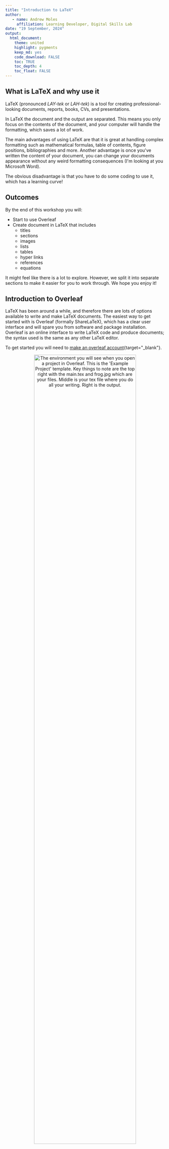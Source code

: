 ```yaml
---
title: "Introduction to LaTeX"
author:
   - name: Andrew Moles
     affiliation: Learning Developer, Digital Skills Lab
date: "19 September, 2024"
output: 
  html_document: 
    theme: united
    highlight: pygments
    keep_md: yes
    code_download: FALSE
    toc: TRUE
    toc_depth: 4
    toc_float: FALSE
---
```


## What is LaTeX and why use it

LaTeX (pronounced *LAY-tek* or *LAH-tek*) is a tool for creating professional-looking documents, reports, books, CVs, and presentations.

In LaTeX the document and the output are separated. This means you only focus on the contents of the document, and your computer will handle the formatting, which saves a lot of work.

The main advantages of using LaTeX are that it is great at handling complex formatting such as mathematical formulas, table of contents, figure positions, bibliographies and more. Another advantage is once you've written the content of your document, you can change your documents appearance without any weird formatting consequences (I'm looking at you Microsoft Word).

The obvious disadvantage is that you have to do some coding to use it, which has a learning curve!

## Outcomes

By the end of this workshop you will:

-   Start to use Overleaf
-   Create document in LaTeX that includes
    -   titles
    -   sections
    -   images
    -   lists
    -   tables
    -   hyper links
    -   references
    -   equations

It might feel like there is a lot to explore. However, we split it into separate sections to make it easier for you to work through. We hope you enjoy it!

## Introduction to Overleaf

LaTeX has been around a while, and therefore there are lots of options available to write and make LaTeX documents. The easiest way to get started with is Overleaf (formally ShareLaTeX), which has a clear user interface and will spare you from software and package installation. Overleaf is an online interface to write LaTeX code and produce documents; the syntax used is the same as any other LaTeX editor.

To get started you will need to [make an overleaf account](https://www.overleaf.com/register){target="_blank"}.

<div class="figure" style="text-align: center">
<img src="overleaf-env.png" alt="The environment you will see when you open a project in Overleaf. This is the 'Example Project' template. Key things to note are the top right with the main.tex and frog.jpg which are your files. Middle is your tex file where you do all your writing. Right is the output." width="80%" />
<p class="caption">The environment you will see when you open a project in Overleaf. This is the 'Example Project' template. Key things to note are the top right with the main.tex and frog.jpg which are your files. Middle is your tex file where you do all your writing. Right is the output.</p>
</div>

## Useful resources to use during this session

-   [Overleaf documentation](https://www.overleaf.com/learn){target="_blank"}
-   Google search what you need - e.g. *hyperlink colour latex*

### Extra resources for after the session

-   Videos that [introduce various LaTeX topics](https://www.youtube.com/playlist?list=PLnC5h3PY-znyDQKn3knfXfekZLgWyL7QW){target="_blank"}
-   30 minute [learn LaTeX course](https://www.overleaf.com/learn/latex/Learn_LaTeX_in_30_minutes){target="_blank"}
-   Free [online introduction to LaTeX](https://www.overleaf.com/learn/latex/Free_online_introduction_to_LaTeX_(part_1)){target="_blank"}

## Exercises

A friend sent you a really cool article on the gender pay gap in the UK and you want to edit it to add some of your own ideas or research. You remember that you can do this with [Adobe](https://www.adobe.com/uk/){target="_blank"}, but they are asking you to pay for the software, we can't afford that!

You think of a creative solution...you've been meaning to learn LaTeX so how about we write the document into LaTeX so we can edit and change what we like?

You've emailed the author to ask them about the images and if you can use their article. They respond enthusiastically giving you a link to the files that has the following resources that will help you make your document:

-   The pdf of their document called **gender_pay_gap.pdf**
-   A csv file with the output of one of their analysis called **paygap_sector_averages.csv**
-   The two images they used in their report called **pay_gap_bot.png** and **paygap.png**
-   Their references file called **references.bib**
-   A LaTeX template called **LaTeX_workshop.zip**

[Click link to access the files](https://lsecloud.sharepoint.com/:f:/s/TEAM_APD-DSL-Digital-Skills-Trainers/EuB98M0onDpPrZY6cNrWkBcBhMH82p90h8keWN2u4B0FVQ?e=bAXjmK){target="_blank"}

### Task 0 — load the template into Overleaf

1)  Download all the [files](https://lsecloud.sharepoint.com/:f:/s/TEAM_APD-DSL-Digital-Skills-Trainers/EuB98M0onDpPrZY6cNrWkBcBhMH82p90h8keWN2u4B0FVQ?e=bAXjmK){target="_blank"} to your computer
2)  Unzip/extract the files you have downloaded. On a Mac you double click the file to unzip, on a Windows you right-click -\> extract all
3)  Open Overleaf -\> New Project (Green button in the upper-left corner) -\> Upload Project -\> upload the **LaTeX_workshop.zip** file

Once uploaded, Overleaf will present you with a split-screen. On the left side you will see LaTeX code. On the right side you will see the result of running the code, i.e., the way you report will look like. As you can tell, it requires some work…

------------------------------------------------------------------------

#### A side note on LaTeX document structure and syntax

Now you have the document open in Overleaf we can take a quick de-tour for a run through of the general ideas and rules of LaTeX.

##### Document structure

LaTeX documents have a two part structure. The first section is called the *preamble*, and the section section is where your document starts (look for the `\begin{document}` syntax).

The *preamble* is the set up, where you specify:

-   What you want to do in LaTeX such as writing a document, a presentation, Cv and so on. Look for the `\documentclass[11pt]{article}` syntax which tells you what you are working on
-   You set up your title and references. Look in the document for anything that says bibliography and title
-   What packages you will be using. Packages in LaTeX are similar to the way we use them in other programming languages like R and Python. We load in the package and then it is available for use. You can see if a package has been loaded by looking for the `\usepackage{}` syntax. How many packages are we using in our template?

Where your document starts, after `\begin{document}`, is where all your writing, figures, tables, sections and so on will go.

##### Syntax

The syntax of LaTeX has a few specific rules which are outlined below:

-   We start commands with a backslash such as `\newpage`
-   Most commands have parameters which go in curly brackets such as `\title{Joe Bloggs}`
-   Arguments go in square brackets such as `\documentclass[11pt]{article}` where 11pt is the argument for the size of the text
-   plain text is just plain text
-   If something begins, we need to end it. To put it more philosophically *Anything that has a beginning must have an ending*
-   We write comments using the percent sign
-   Special characters like % need to be *escaped*, which means we ignore that characters special characteristics. This can be done with the backslash like: `25\%`

------------------------------------------------------------------------

### Task 1 — title page

Now we have the a basic document we need to build up that title page!

In Overleaf take a look on the left panel where the code is. Can you spot any code that would define a title, the authors, the date, and an abstract?

Using the **gender_pay_gap.pdf** file as your example:

-   Change the title
-   Replace the authors with your own name
-   change the date to todays date
-   Change the abstract
-   Make sure the title and abstract are on a separate page to the rest of the document.

*Hint: Looking at the command `\title{your title here}` what is the output of this code? Check the panel in the left and look at your title. How would you change the text of the title?*

### Task 2 — contents

We have the nice looking title page, which is a great start!

Next we set up the contents page which should include a table of contents, list of figures, and list of tables. We might not have added tables or figures yet, but we will soon.

-   Use the [Overleaf documentation](https://www.overleaf.com/learn){target="_blank"} to find out how to add a table of contents, list of figures, and list of tables to your document
-   Make sure your content page is on a separate page to the rest of the document

You are very particular and notice in our document we have numbers next to our sections but the document we are copying doesn't, how annoying! You do a quick online search and find this answer in a [stack exchange thread](https://tex.stackexchange.com/a/30123){target="_blank"} which seems to solve your problem, yay! The simplified version of this is as follows:

```         
\section*{Introduction}
\addcontentsline{toc}{section}{Introduction}
```

### Task 3 — upload documents to Overleaf

For the next tasks we will need to upload the resources the author sent us into Overleaf. Using the upload button (on the upper left hand side of Oveleaf, just under menu) add the following files to your Overleaf project:

-   pay_gap_bot.png
-   paygap.png
-   references.bib

Once uploaded, you’ll be able to see the files in your project (on the left to your code). Try clicking on them to view them.

Note that once you recompile your document you will get the following error: **Package natbib Warning: Empty 'thebibliography' environment on input line 3**. We will be adding our references later which will fix the issue, but if you want to solve this now add `\nocite{*}` before `\bibliography{references.bib}`.

### Task 4 — introduction

Great, we have a title page and a contents page. We are in a good place to start adding the content to our document.

The introduction we are copying has links and an image, exciting!

-   Copy introduction text from the pdf into Overleaf (make sure to paste in the introduction section)
-   Using the Overleaf documentation:
    -   Add the links. Right click on the links to get the urls
    -   Add the figure, which is the `pay_gap_bot.png` image file in your project
-   Make sure you've added a caption and your image is in the centre of the page

Note that to make the image the same as the example something like this will work: `\includegraphics[width=0.7\linewidth]{pay_gap_bot}`

### Task 5 — methods

You might notice when you *Recompile* the gender pay gap bot figure now appears in your list of figures, cool!

Next up, the methods section which has more new elements in equations and citations.

-   Make a new section called methods, like we have for introduction
-   Add a new page between methods and introduction
-   Copy the text from the methods in the pdf into Overleaf
-   Add the url links
-   Write the equations
-   Add the references, all of which are in the *references.bib* file

------------------------------------------------------------------------

**Equation hint 1:** The easiest way to replicate this equation is to use *math* like: `\begin{math} your equation \end{math}`

**Equation hint 2:** LaTeX has shortcuts for common mathematics symbols like plus and divide. Plus is `\sum` and divide is `\div`. What do you think multiplication would be?

If you added `\nocite{*}` on task 3, you can remove it now if your references are not appearing.

**Reference hint 1:** there are two ways to cite in LaTeX using either `\cite{}` or `\citep{}`. It looks like our example has used `\citep{}`.

**Reference hint 2:** each reference in the *references.bib* file has a label which you use within the cite command like `\cite{ggtext}`.

**Reference hint 3:** if you are interested in having numbered references you can add in `\setcitestyle{numbers}` above `\bibliographystyle{apalike}`. This [useful Stack Exchange thread](https://tex.stackexchange.com/questions/412067/how-to-add-numbering-to-reference-list-but-still-use-authoryear-in-natbib){target="_blank"} has more information.

------------------------------------------------------------------------

#### General notes about references

The LSE Library team offers a lot of support and advice on citing and referencing your own work. Information on this support can be found on the [library web page](https://www.lse.ac.uk/library/using-the-library/library-resources-guide/citing-and-referencing){target="_blank"}.

This template, rather helpfully, has been set up to handle citations and references, following the [bibliography guides on Overleaf](https://www.overleaf.com/learn/latex/Bibliography_management_with_natbib){target="_blank"}. If you are starting off from nothing, first you'll need these two lines somewhere before `\begin{document}`:

```         
% this is for the bibliography
\usepackage[]{natbib}
\bibliographystyle{apalike}
```

Note that the command `\bibliographystyle{apalike}` tells LaTeX what referencing style to use, which in this case is the *American Psychological Association* style. There are many possibilities, so before choosing a style for your own work, you should check with your department or librarian. A full list of bibliography styles is available on [this website](https://www.bibtex.com/bibliography-styles/){target="_blank"}.

And later in the document you'll need the code below which builds the reference list at the end of your document. This should go just before your `\end{document}`.

```         
% end with the bibliography
\newpage

\bibliography{references.bib}
```

Note that for this workshop we are using the natbib bibliography referencing package. There are two other options, [biblatex](https://www.overleaf.com/learn/latex/Bibliography_management_with_biblatex){target="_blank"} and [bibtex](https://www.overleaf.com/learn/latex/Bibliography_management_with_bibtex){target="_blank"}. The natbib or biblatex options are the easiest to use and what we would recommend. 

### Task 6 — hyperlinks

Now when you *Recompile* you'll have a reference page, very exciting!

However, you notice the colour of the citations, url links, and the contents page look different to our pdf document we are copying, we can't have that!

LaTeX comes to the rescue again. We can change these with the `\hypersetup{}` command! At the beginning of your *main.tex* file you'll see this command. Change the colours of hyperlinks as follows:

-   citations to blue
-   url to blue
-   contents page links to red

#### Another side note about fonts

While you are looking in the preamble section of the document you may have noticed the following LaTeX code:

```
% change font to Roboto light
\usepackage[sfdefault,light]{roboto} 
\usepackage[T1]{fontenc}
```

In this code we are essentially changing the default LaTeX font to use Roboto, which is the standard font used around LSE. To change the font we used this [font resource](https://www.tug.org/FontCatalogue/){target="_blank"}. Through this we found Roboto, picked the [light style](https://www.tug.org/FontCatalogue/robotolight/){target="_blank"} and followed the usage example it detailed. 

### Task 7 — results

We finally get to the good stuff, our results page! Some new features you notice are a table, footnotes, and figure referencing.

-   Make a new section called results on a separate page from methods\
-   Copy the text from the results page in the pdf to your Overleaf document
-   Add the footnote about tokenisation
-   Add the two url links
-   The copied table doesn't work! You think writing tables from scratch in LaTeX seems like a lot of effort. After a Google search you find a [table convert tool](https://tableconvert.com/){target="_blank"} which will do the hard work for you, great! Upload the *paygap_sector_average.csv* to the table converter to get your table. Make sure it has a caption
-   Add the figure, which is the `paygap.png` image file. Be sure to pay attention to the positioning of the figure, you might need to try different positions till it looks right
-   Make sure your figure has a label
-   Now you can add the figure labels

Hint: You might need to edit the table to make it look the same as the pdf. Some things you can try are adding or removing `\hline` arguments or removing the lines in the in the begin tablular command like the examples below:

```         
% line between columns
\begin{tabular}{l | c}
% no line between columns
\begin{tabular}{l c}
```

### Task 8 — discussion

We are almost there, just the discussion left. Two new features here are a quote and a list.

-   Make a new section called discussion on a separate page from results
-   Copy the text from the discussion page in the pdf to your Overleaf document
-   Format the quote properly using the quote command ``` \begin{quote} `` your quote '' \end{quote} ```
-   Add the footnote
-   Format the list using the Overleaf documentation for help

Wow, we've just taken a pdf document and converted it to LaTeX!

Download a copy for yourself to your computer (download to pdf button is next to recompile button).

### Final task — take our survey

[https://lse.eu.qualtrics.com/jfe/form/SV_e4gllqd7FvmCNzo?coursename=Introduction to LaTeX&topic=LaTeX&prog=SR&version=24-25&link=https://github.com/andrewmoles2/gender_pay_gap_example](https://lse.eu.qualtrics.com/jfe/form/SV_e4gllqd7FvmCNzo?coursename=Introduction to LaTeX&topic=LaTeX&prog=SR&version=24-25&link=https://github.com/andrewmoles2/gender_pay_gap_example){target="_blank"}

## Whats next?

The Digital Skills Lab will be running a follow up workshop about ***report writing with Markdown***, using a next generation software called Quarto. Quarto is a tool for making dynamic documents with R/Python/Julia/JavaScript which combines markdown, a lightweight markup language that is an easy-to-write plain text format, YAML, and sections or chunks of embedded R/Python/Julia/JavaScript code. This is powerful as it allows you to write reports or presentations that contain your code, as well as the documents being easy to write due to the simplicity of markdown, and being well formatted by default like LaTeX.

LaTeX has a great open-source community, and their are thousands of great templates, packages, and extensions out there which you can use depending on your needs. Two good places to start looking for templates are the [LaTeX Templates page](https://www.latextemplates.com/){target="_blank"} and the [Overleaf Templates](https://www.overleaf.com/latex/templates){target="_blank"}.

It is important to note you can also collaborate with others using Overleaf, which is [detailed in this webpage](https://www.overleaf.com/learn/how-to/Sharing_a_project){target="_blank"}.

### Take home challenge

Write your CV using LaTeX! LaTeX is a great tool to write your CV due to its control over formatting and all the many templates available.

1)  Start a new project in Overleaf for your CV. If you are still in the LaTeX_workshop project, click on the home icon to return to the Overleaf home page
2)  Browse the available templates from either [latextemplates.com](https://www.latextemplates.com/cat/curricula-vitae){target="_blank"} or [Overleaf](https://www.overleaf.com/latex/templates/tagged/cv){target="_blank"}
3)  Once you've picked a template, either copy the code into your new project, or if it is an Overleaf project click on *open as template* to get the code used to make it
4)  Using the template, play around with it to make it your own! Some fun ideas for you to test out:
    -   Try out different fonts
    -   Add coloured text or sections
    -   Add an image (usually a picture of yourself)
    -   Add icons
